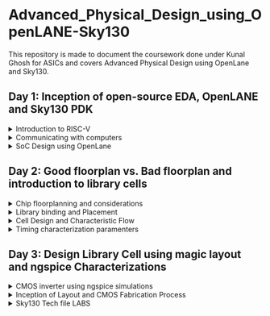 # Advanced_Physical_Design_using_OpenLANE-Sky130
This repository is made to document the coursework done under Kunal Ghosh for ASICs and covers Advanced Physical Design using OpenLane and Sky130.

## Day 1: Inception of open-source EDA, OpenLANE and Sky130 PDK
<details>
  <summary>Introduction to RISC-V</summary>
  <br />
  RISC-V is an open-source instruction set architecture (ISA) for computer processors.<br>
  An instruction set architecture defines the set of instructions that a processor can execute and the organization and behaviour of those instructions.
  RISC-V is unique in that any single company or organization does not own it. and it is freely available for anyone to use, modify, and implement without 
  the need for licensing fees or proprietary restrictions.<br />  
  The RISC-V project began at the University of California, Berkeley in 2010, and it has since gained significant traction in both academia and industry.
  Its open nature has led to a growing ecosystem of hardware and software developers collaborating to create a wide range of products, from simple embedded 
  devices to high-performance supercomputers.
  <br/>
  Application software (apps) and hardware are linked by 'system software'.There are various layers of system softwar*. This includes major components like   
  Compiler and Assembler.<br />
  <br />
  The compiler compiles high-level codes like C and C++ to Instructions(eg: the codes inside .exe files) that can be read by the Assembler.<br />
  The Assembler converts it into binary codes which the machine can understand. The instructions act as an interface between the high-level language and the 
  machine language.<br />
  The converted binary is then given to an RTL snippet that understands the instruction. This is done by a Hardware Description Language (HDL).
  This is basically called RTL implementation and a netlist is being generated. with this, a physical design implementation of the design is generated.<br />
  see more info at : https://github.com/mrdunker/RISC-V_based_MYTH_IIITB/
</details>

<details>
  <summary>Communicating with computers</summary>

  ### QFN-48 Package
  A QFN-48 package is a type of integrated circuit (IC) package that follows the Quad Flat No-Lead (QFN) format and contains 48 leads or pins. This package is characterized by its flat, square or rectangular shape  
  with no leads protruding from the sides. Instead, the electrical connections are made through small exposed pads on the bottom surface of the package, which are soldered directly onto the circuit board or PCB 
  (Printed Circuit Board).
  <br />
  
  ![Screenshot from 2023-09-10 12-25-34](https://github.com/mrdunker/Advanced_Physical_Design_using_OpenLANE-Sky130/assets/38190245/8c1bd2a2-0406-4ae9-ae17-2704878f1f00)

  The different componets in a broad view are given below.<br />
  ### Chip
  In a QFN-48 package, the chip is attached to the die attach pad, which is the central exposed pad on the bottom surface of the package. This pad provides a mechanical and thermal connection between the chip and 
  the package. Electrical connections from the chip to the external world are made through the other exposed pads (leads) on the bottom surface of the package.
  <br />
  The chip within a QFN-48 package can vary widely in terms of its function, complexity, and manufacturer. It might be a microcontroller, a memory chip, a sensor, or any other type of integrated circuit designed to 
  perform specific tasks within an electronic system. The QFN-48 package serves to protect, house, and provide electrical connections for the chip, making it suitable for surface-mount assembly onto a printed     
  circuit board (PCB) in various electronic devices and applications.

  ### Pads
  A QFN-48 (Quad Flat No-Lead 48) package typically includes 48 pads, which are the exposed metal areas on the bottom surface of the package. These pads serve as the electrical connections between the integrated 
  circuit (IC) inside the package and the printed circuit board (PCB) on which the QFN-48 package is mounted.

  ### Core
  The core of the QFN-48 package is the central and most essential part of the package. It houses the semiconductor die or microchip, which contains the electronic circuitry, transistors, and other components 
  responsible for the device's intended functionality. The core of the QFN-48 package is attached to the die attach pad, which is the central exposed pad on the bottom surface of the package.

  ### Die
  The die is the heart of the integrated circuit (IC) and contains the actual electronic components, transistors, and circuitry responsible for the device's functionality.
  The die itself is where all the electronic magic happens. It contains the logic, memory, or other functional components that define the IC's purpose. The QFN-48 package serves to protect the die, provide 
  electrical connections, and assist in thermal management, making it suitable for surface-mount assembly onto a PCB in various electronic devices and applications.
  
<br />

  ![Screenshot from 2023-09-10 12-37-50](https://github.com/mrdunker/Advanced_Physical_Design_using_OpenLANE-Sky130/assets/38190245/6f7e960c-bfca-48ac-b755-241359dfd6c6)

  
  
</details>
<details>
  <summary>SoC Design using OpenLane</summary>
  <br />
  Desiging Digital Application Specific Integrated Chip(ASIC) require several elements. They are as follows:

- RTL IP's
- EDA tools
- PDK tools
  <br />

 ![Screenshot from 2023-09-10 12-10-23](https://github.com/mrdunker/Advanced_Physical_Design_using_OpenLANE-Sky130/assets/38190245/691c28ee-6c96-44e7-ab14-f904801659a3)
 
### RTL IP's
RTL IP encompasses pre-constructed and pre-validated units of digital logic or functional modules, which are described at the register-transfer level (RTL). RTL serves as a hardware description level that
characterizes the operation of a digital circuit through data transfers between registers and logic operations. RTL IP cores represent reusable components that can be incorporated into more extensive ASIC or FPGA
designs. These cores encompass a range of functions, including processors, memory controllers, communication interfaces, and others. Designers frequently employ RTL IP to streamline the development of intricate
digital systems, thereby conserving time and resources.
<br />
### EDA tools
Electronic Design Automation (EDA) tools are software applications that streamline the creation and validation of electronic circuits, encompassing ASICs, FPGAs, and other digital systems. These tools span across 
multiple phases of the design process, from the initial conceptualization to the ultimate physical realization.
<br />
### PDK tools
A Process Design Kit (PDK) encompasses a set of resources, including tools, libraries, and documentation, furnished by semiconductor foundries. These resources are designed to empower creators in fashioning ASICs 
and other integrated circuits, leveraging the foundry's unique manufacturing processes. PDK tools form an integral component of the PDK bundle, serving various essential functions.
<br />

The below photo illustrates the various open source tools that can be used in designing ASIC's.<br />
![Screenshot from 2023-09-10 12-12-20](https://github.com/mrdunker/Advanced_Physical_Design_using_OpenLANE-Sky130/assets/38190245/67db0ed2-7876-4948-8a96-3c9a08623d9a)

<br />
The simplified flow from RTL to GDSII is shown below.<br />

![Screenshot from 2023-09-10 12-43-01](https://github.com/mrdunker/Advanced_Physical_Design_using_OpenLANE-Sky130/assets/38190245/0ca47cf7-6c04-48b2-b908-d9cb4b879205)

Following are the various step shown in the above figure to convert RTL to GDSII

- **Synthesis**: Synthesis involves the process of translating a high-level hardware description of a digital circuit into a Register-Transfer Level representation, which is a lower-level and more hardware-      oriented description of the same circuit.

- **Floor & Power Planning**: Floor planning and power planning are essential steps in the design and layout of an Application-Specific Integrated Circuit (ASIC). They involve the physical organization and allocation of resources within the chip to meet performance, power, and area requirements
  - Chip floor planning : involves strategically organizing and allocating the available silicon area on a chip to accommodate various functional blocks.
  - Macro floor planning : specific aspect of the chip floor planning process that focuses on the organization and placement of large functional blocks, often referred to as macros or IP (Intellectual Property) blocks, within an integrated circuit (IC) design. 
  - Power Planning :  It involves the strategic distribution and management of power supply and ground connections within the chip to ensure proper power delivery, minimize voltage drop, and control power consumption.

- **Placement**: process of determining the physical location of various functional blocks and components on the silicon die of the chip. 
  - Global Placement: It involves determining the approximate positions of all the functional blocks and components on the chip's silicon die. Global placement sets the initial arrangement of these blocks.
  - Detailed Placement: Detailed placement aims to meet stringent design constraints, optimize chip area utilization, and minimize wirelength to ensure the chip's performance, power efficiency, and manufacturability.

- **Clock Tree Synthesis**: CTS, or clock tree synthesis, involves creating a clock distribution network to guarantee that clock signals reach all sequential elements, like flip-flops, in a synchronized manner. Adequate CTS is essential to uphold timing requirements.
  
-  **Routing**: process of creating the physical interconnections or paths that allow electrical signals to flow between various components, such as gates, flip-flops, and memory elements, on a silicon die.

- **Signoff**: After placement and routing,detailed design rule checking (DRC) and final verification is done to ensure the layout complies with fabrication constraints and meets specified requirements for timing, area, and power.

## OpenLANE

OpenLane is a fully automated process, spanning from RTL (Register-Transfer Level) to GDSII (Graphics Data System II), and relies on various components, including OpenROAD, Yosys, Magic, Netgen, CVC, SPEF-Extractor, KLayout, and a set of specialized scripts for design exploration and enhancement. This comprehensive flow covers every step of ASIC implementation.
<br />

OpenLANE utilises a variety of opensource tools in the execution of the ASIC flow:
- RTL Synthesis & Technology Mapping: yosys,abc
- Floorplan & PDN:init_fp, ioPlacer, pdn and tapcell
- Placement:RePLace, Resizer, OpenPhySyn & OpenDP
- Static Timing Analysis:OpenSTA
- Clock Tree Synthesis:TritonCTS
- Routing:FastRoute and TritonRoute
- SPEF Extraction:SPEF-Extractor
- DRC Checks, GDSII Streaming out:Magic, Klayout
- LVS check:Netgen
- Circuit validity checker:CVC

More info can be obtained from [here](https://github.com/The-OpenROAD-Project/OpenLane)
<br />

### Invoking OpenLANE

```
cd OpenLane
make mount
```
Inside the openlane container
```
./flow.tcl -interactive
package require openlane 0.9
prep -design picorv32a
run_synthesis
```
![Screenshot from 2023-09-10 13-20-32](https://github.com/mrdunker/Advanced_Physical_Design_using_OpenLANE-Sky130/assets/38190245/a16a15a4-544a-4eca-a558-23e8e27447c4)

![Screenshot from 2023-09-10 13-28-12](https://github.com/mrdunker/Advanced_Physical_Design_using_OpenLANE-Sky130/assets/38190245/1148cc75-75a9-4365-b2cc-7f63634a8f77)

The netlist generated is shown below:<br />
```
cd OpenLane/designs/picorv32a/runs/RUN_2023.09.10_07.47.37/results/synthesis/
gvim picorv32.v
```
![Screenshot from 2023-09-10 13-34-48](https://github.com/mrdunker/Advanced_Physical_Design_using_OpenLANE-Sky130/assets/38190245/2085f6aa-42aa-4de4-9af3-70fa8fa8c641)

To view report:<br/>
```
cd OpenLane/designs/picorv32a/runs/RUN_2023.09.10_07.47.37/reports/synthesis/
gvim 1-synthesis.AREA_0.stat.rpt
```

![Screenshot from 2023-09-10 13-37-34](https://github.com/mrdunker/Advanced_Physical_Design_using_OpenLANE-Sky130/assets/38190245/bcbe3d1d-be23-4d7d-b585-bd92ea798e74)


```
Flop ratio = Number of D Flip flops = 1596  = 0.1579
             ______________________   _____
             Total Number of cells    10104
```

</details>

## Day 2: Good floorplan vs. Bad floorplan and introduction to library cells
<details>
  <summary>Chip floorplanning and considerations</summary>

  ### Floorplan considerations

  There are certain factors that we have to take into consideration when doing floorplanning.Such as:
  
  - Utilization factor and Aspect Ratio
  - Define locations of preplaced cells
  - Decoupling capacitors
  - Power Planning
  - Pin Placement

    ### Utilization Factor & Aspect Ratio

    The utilization factor, also known as the area utilization factor or chip utilization factor, is a measure of
    how efficiently the silicon area on a chip is being used for active components (logic gates, memory cells,
    etc.) compared to the total available area.
    <br />
    A Utilisation Factor of 1 signifies 100% utilisation leaving no space for extra cells such as buffer. However,
    practically, the Utilisation Factor is 0.5-0.6. Likewise, an Aspect ratio of 1 implies that the chip is square
    shaped. Any value other than 1 implies rectanglular chip.

    ```
    Utilisation Factor =  Area occupied by netlist
                         __________________________
                            Total area of core
    ```

    The aspect ratio in ASIC design is a measure of the chip's physical shape, specifically the ratio of its width
    to its height. It is often used in the context of standard cell libraries and the dimensions of the chip's core
    area. The aspect ratio is expressed as:

    ```
    Aspect Ratio =  Height of the core
                   _____________________
                     Width if the core
    ```

    ### Preplaced cells

    Preplaced cells, also known as predefined cells, are a category of components used in
    Application-Specific Integrated Circuit (ASIC) and digital integrated circuit design. Unlike standard cells,
    which are typically placed and routed automatically during the design process, preplaced cells are fixed or
    manually placed at specific locations on the chip's layout by the designer.Preplaced cells are IPs comprising
    large combinational logic which once placed maintain a fixed position.

    ### Decoupling capacitors

    The above mentioned preplaced cells must be surrounded with decoupling capacitors.Since the imepedence of the
    long wire lengths can cause power supply to drop significantly before reaching the logic circuit,leading to the
    signal not entering the noise margin range.<br />
    Decoupling capacitors are large capacitors that are charged to power supply voltage and kept close to the logic
    circuit.**It serves the purpose of decoupling the logic circuit from power supply by providing adequete amount
    of current to the circuit**.It prevents cross-talk.

    ### Powerplanning

    Unlike preplaced macros,each block on chip cannot have it's own decoupling capacitor. Powerplanning ensures
    that each block gas its own VDD and VSS pads and ground lines forming a mesh.

    ### Pinplacement

    The space between the core and the chip is allocated for the placement of pins. The connectivity data encoded
    in either VHDL or Verilog is employed to decide the location of I/O pads for different pins. Subsequently, a
    logical placement is carried out for pre-placed macros to clearly distinguish that region from the pin area.

    ### Running floorplan using OpenLANE

    After simulation we run picorv32a floorplan using the commnand below:

     ```
     run_floorplan
     ```
     
     ![Screenshot from 2023-09-10 16-46-57](https://github.com/mrdunker/Advanced_Physical_Design_using_OpenLANE-Sky130/assets/38190245/d84821ab-781b-4050-8981-dce01377652c)

    For viewing the floorplan we are using the tool **magic**.<br/>
    We should move into the directory 'results/floorplan' and use the below command.<br />

    ```
    magic -T /home/emil/.volare/sky130A/libs.tech/magic/sky130A.tech lef read ../../tmp/merged.nom.lef def read picorv32.def &
    ```

    Here we need to specify the sky130A.tech file directory as well.
    
     ![Screenshot from 2023-09-10 17-45-19](https://github.com/mrdunker/Advanced_Physical_Design_using_OpenLANE-Sky130/assets/38190245/071b616a-cc25-4d66-8229-db70540b6c51)

    **Basic Magic shortcuts:**
    - Press 'Z' on keryboard to zoom in.
    - Press 'V' to center (zoom out fully).
    - Hover over an element and press 'S' to select it.
    - After selecting type 'what' in the console window to view it's details.
  
    ![Screenshot from 2023-09-10 17-56-07](https://github.com/mrdunker/Advanced_Physical_Design_using_OpenLANE-Sky130/assets/38190245/f480cc1a-4b3a-43aa-87c0-d4c87a4abab6)



</details>
<details>
  <summary>Library binding and Placement</summary>

  ### Placement

  In this step of OpenLANE ASIC flow,The synthesized netlist is to be placed on the floorplan.It occurs in two 
  stages:
  1. Global Placement
  2. Detailed Placement

  **Global Placement** finds optimal position for all cells which may be not legal at the time and overlap.<br />
  **Detailed Placemnent** changes this particular placement and make it legal.It is important from a timing point 
  of view<br />

  ### Running Placement on OpenLANE

  Here we are going to run placement and view the new layout on magic.<br />
  We are going to use the below command to run placement, in OpenLANE.<br />
  ```
  run_placement
  ```
  ![Screenshot from 2023-09-10 22-47-32](https://github.com/mrdunker/Advanced_Physical_Design_using_OpenLANE-Sky130/assets/38190245/4bd0174a-c627-4c26-a0ca-5b791062860b)

  After which we change directory to results/placement.<br />
  Inside the directory we run the following command for executing magic.<br /> 
  ```
  magic -T /home/emil/.volare/sky130A/libs.tech/magic/sky130A.tech lef read ../../tmp/merged.nom.lef def read
  picorv32.def &
  ```
  The below  is the screen shot in magic.<br />
  ![Screenshot from 2023-09-10 22-49-32](https://github.com/mrdunker/Advanced_Physical_Design_using_OpenLANE-Sky130/assets/38190245/e443a681-8f32-41c0-9d46-36b5f4a2fa76)

  ![Screenshot from 2023-09-10 22-50-31](https://github.com/mrdunker/Advanced_Physical_Design_using_OpenLANE-Sky130/assets/38190245/8bbf39a7-8e08-48aa-ade1-857f49865cdb)

  
</details>

<details>
<summary>Cell Design and Characteristic Flow</summary>

  ### Standard Cell Design Flow
The standard cell design flow in ASIC involves iterative processes, and each step must be 
carefully executed to ensure a successful design that meets the specified requirements within 
the constraints of the target technology node.

Standard cell design flow involves the fillowing:
1. Process Design Kits (PDKs), Design Rule Checking (DRC) and Layout vs. Schematic (LVS) guidelines, SPICE models, libraries, and user-defined specifications.
2. Circuit design, Layout design (Art of layout Euler's path and stick diagram), Extraction of parasitics, Characterization (timing, noise, power).
3. CDL (circuit description language), LEF, GDSII, extracted SPICE netlist (.cir), timing, noise and power .lib files.

  ### Standard Cell Characterizarion Flow

The industry-standard process for characterizing standard cells typically consists of the following stages:

1. Read in the models and tech files
2. Read extracted spice Netlist
3. Recognise behavior of the cells
4. Read the subcircuits
5. Attach power sources
6. Apply stimulus to characterization setup
7. Provide neccesary output capacitance loads
8. Provide neccesary simulation commands

For characterization an opensource software called GUNA is used.<br />
All the steps from 1 to 8 are fed into GUNA,which in turn generates timing,noise and power models.
  
</details>

<details>
  <summary>Timing characterization paramenters</summary>
  <br />
  It is the process of assessing and quantifying the timing behavior of digital logic elements, 
  such as standard cells or custom-designed blocks, within an integrated circuit. It is a 
  crucial step to ensure that the ASIC operates correctly and meets the required performance 
  specifications. 
  <br />

  ### Timing threshold definitions
  
  Timing defintion |	Value
  -------------- | --------------
  slew_low_rise_thr	| 20% value
  slew_high_rise_thr | 80% value
  slew_low_fall_thr |	20% value
  slew_high_fall_thr |	80% value
  in_rise_thr	| 50% value
  in_fall_thr |	50% value
  out_rise_thr |	50% value
  out_fall_thr | 50% value

  ### Propagation Delay

  The time disparity between the moment the changing input attains 50% of its ultimate level and 
  the instance when the output reaches 50% of its ultimate level can be described as the delay. 
  If you select inappropriate threshold values, it can result in negative delay values. Even 
  when appropriate threshold values are chosen, the delay can occasionally be either positive or 
  negative, influenced by the quality of the signal transition (slew rate).

  ```
  Propagation delay = time(out_fall_thr) - time(in_rise_thr)
  ```

  ### Transition Time

 The interval required for the signal to transition between its states is referred to as the 
 transition time. This time span is typically measured by observing the signal's shift from 10% 
 to 90% or 20% to 80% of its signal levels.

 ```
 Rise transition time = time(slew_high_rise_thr) - time(slew_low_rise_thr)

 Low transition time = time(slew_high_fall_thr) - time(slew_low_fall_thr)
```

</details>

## Day 3: Design Library Cell using magic layout and ngspice Characterizations

<details>
  <summary>CMOS inverter using ngspice simulations</summary>
  <br />
  NGSpice is an open-source electronic circuit simulator software used for analog, digital, and 
  mixed-signal electronic circuit simulation. It is part of the larger family of SPICE 
  (Simulation Program with Integrated Circuit Emphasis) simulators.<br />

  ### IO Placer revision
  
  - PnR is a iterative flow and hence, we can make changes to the environment variables in the fly to observe the changes in our design.
  - If i am required to change pin configuration along the core from randomly placed to some other placement, we use the below command in the openlane interactive window

  ```
  set ::env(FP_IO_MODE) 2
  ```

### SPICE Deck Creation and Simulation for CMOS inverter

  A SPICE deck includes information about the following:
  1. Model description
  2. Netlist description
  3. Component connectivity
  4. Component values
  5. Capacitance load
  6. Nodes
  7. Simulation type and parameters
  8. Libraries included

Before doing a SPICE simulation it is required for us to create a SPICE Deck,which provides information about various things such as:
1. Component Connectivity - Connectivity of the Vdd, Vss,Vin, substrate. Substrate tunes the threshold voltage of the MOS.
2. Component values - values of PMOS and NMOS, Output load, Input Gate Voltage, supply voltage.
3. Node identification
4. Simulation commands
5. Model file - This file will have information regarding the NMOS and PMOS paramenters of a particular technology.
<br />
In the below figures we can see the variation of waveforms when parameters are varied.<br />

![Screenshot from 2023-09-11 11-30-36](https://github.com/mrdunker/Advanced_Physical_Design_using_OpenLANE-Sky130/assets/38190245/ac59fcda-aa48-476c-8988-ed671a166e43)

### CMOS Inverter Switching threshold Vm

It is the point with which the Vin = Vout on the DC transfer chara.<br />
Here,both transistors will be in saturation region, meaning both will be in the ON condition and 
there is a high chance of leakage current.Leakage current is the current which may flow directly 
from VDD to GND.

![Screenshot from 2023-09-11 11-32-38](https://github.com/mrdunker/Advanced_Physical_Design_using_OpenLANE-Sky130/assets/38190245/1efd337e-53bd-40cd-9f58-0a57b2779bb8)
<br />
Through transient analysis, we calculate the rise and fall delays of the CMOS by SPICE Simulation

### Lab steps to git clone vsdstdcelldesign

We first clone the mag files and spice models of invertoer,pmos and nmos sky130 using the github link below.<br />
Cloning is done inside the openlane folder.<br />

```
git clone https://github.com/nickson-jose/vsdstdcelldesign.git
```
After cloning we are required to copy also the tech file into **vsdstdcelldesign** directory.
<br />
Then we run the magic command as shown below to get the layout.<br />

```
magic -T sky130A.tech sky130_inv.mag &
```
![Screenshot from 2023-09-11 12-02-21](https://github.com/mrdunker/Advanced_Physical_Design_using_OpenLANE-Sky130/assets/38190245/cffbe0a7-fd3a-4e13-bb15-9b4877e90d45)

</details>

<details>
  <summary>Inception of Layout and CMOS Fabrication Process </summary>

  ### 16-Mask CMOS Fabrication

  16-Mask CMOS Fabrication encompasses several critical phases for crafting integrated circuits.<br />

  1. Substrate Selection.<br />
       This is the most initial phase of the process where the subrstrate is chosen.Here we are chosing a p-substrate.<br />
![Screenshot from 2023-09-11 12-47-12](https://github.com/mrdunker/Advanced_Physical_Design_using_OpenLANE-Sky130/assets/38190245/56bccff0-3aa0-4d05-8449-ccbf714f1ce2)

  3. Active region creation.<br />
      This is done to isolate the active regions for transistors, the process begins with the deposition of SiO2 and Si3N4 layers, followed by photolithography and silicon nitride etching.This is also known as LOCOS (Local Oxidation of Silicon),where oxide is grown in certain regions. The Si3N4 layer is removed using hot H2SO4.<br />
        ![Screenshot from 2023-09-11 12-15-33](https://github.com/mrdunker/Advanced_Physical_Design_using_OpenLANE-Sky130/assets/38190245/55adbf62-1aac-4281-9ea8-cccda07d10a1)

  4. N-Well and P-Well Formation.<br />
     The N-well and P-well regions are created separately.Ion implanation by Boron for P-well and by Phosphorous for N-well formation.High-temperature furnace processes drive-in diffusion to establish well depths, known as the tub process.<br />

![Screenshot from 2023-09-11 12-16-34](https://github.com/mrdunker/Advanced_Physical_Design_using_OpenLANE-Sky130/assets/38190245/4853603c-08da-4d8c-8e63-8d42fbd96482)

  4. Gate Formation.<br />
     The gate is a very important CMOS transistor terminal that controls threshold voltages for transistor switching. NMOS and PMOS gates formed by photolithography techniques.Important parameters for gate formation include oxide capacitance and doping concentration.<br />
     
![Screenshot from 2023-09-11 12-18-13](https://github.com/mrdunker/Advanced_Physical_Design_using_OpenLANE-Sky130/assets/38190245/74677788-550a-42bc-8b03-5072d93917f0)


  5. Lightly dopped Drain(LDD).<br />
     LDD formed to avoid the hot electron effect.<br />
 
![Screenshot from 2023-09-11 12-19-38](https://github.com/mrdunker/Advanced_Physical_Design_using_OpenLANE-Sky130/assets/38190245/05c59b5f-5b14-4f76-84a5-e950b24c3505)


  6. Source and Drain Formation.<br />
      Screen oxide added to avoid channelling during implants followed by Aresenic implantation and high temperature annealing.<br />
      
![Screenshot from 2023-09-11 12-20-39](https://github.com/mrdunker/Advanced_Physical_Design_using_OpenLANE-Sky130/assets/38190245/ae05225f-4262-4b8a-a237-855db1f2d15d)

  7. Local Interconnect Formation.<br />
     Removal of screen oxide by HF etching and deposition of Ti for low resistant contacts is done.Heat treatment results in chemical reactions, producing low-resistant titanium silicon dioxide for interconnect contacts and titanium nitride for top-level connections, enabling local communication.

  ![Screenshot from 2023-09-11 12-21-34](https://github.com/mrdunker/Advanced_Physical_Design_using_OpenLANE-Sky130/assets/38190245/0bdb74ca-dffb-4a91-8dc2-5024cb82b86a)

  8. Higher Level Metal Formation.<br />
     Chemical Mechanical Polishing (CMP) is utilized by doping silicon oxide with Boron or Phosphorus to achieve surface planarization.This is followed up by TiN and Tungsten deposition.An aluminum (Al) layer is added and subjected to photolithography and CMP.This is the first interconnect and addditional interconnect layers can be added on top to reach higher level of metal layers.<br />
     At the end a dielectric layer usually Si3N4 is added ontop to protect the chip.<br />
     
![Screenshot from 2023-09-11 12-22-30](https://github.com/mrdunker/Advanced_Physical_Design_using_OpenLANE-Sky130/assets/38190245/2255d6c2-6348-40b0-913a-55997138e106)

## Introduction to SKY130 basic layer layout and LEF using inverter

  We can see the layers which are required for CMOS inverter. We also see that the drains of both PMOS and NMOS are connected together.<br />
  NMOS source connected to ground(VGND), PMOS source is connected to VDD(VPWR).<br />
  In Sky130 the first layer is called the local interconnect layer or Locali.<br />

  The below screenshot shows the highlighted part in the layout and the same is shown in the tkcon window.<br />
  ![Screenshot from 2023-09-11 12-56-59](https://github.com/mrdunker/Advanced_Physical_Design_using_OpenLANE-Sky130/assets/38190245/10181f6c-9871-45c7-ab67-3dd21ee80b70)

  ### Library exchange format(LEF)

  It is a format that tells us about the boundaries of a cell, the VDD and GND lines. It contains information about the logic of the circuit.<br />
  Tech LEF - has information about the Metal layer,DRC etc..<br />
  Marcro LEF - Contains physical information of cell like size, pin,direction.

## Designing standard cell and SPICE extraction in MAGIC

To extract the SPICE we open tkcon window.<br />
type 'pwd' to check the directory we are extracting to.<br />
The command 'extract all' is is used to to extract to the directory.<br />
To create a spice file using the .ext file,the commmands are.<br />

```
ext2spice cthresh 0 rthresh 0 //mothing is created in the directory with this command
```
Which extracts parasatic capacitances.
<br />
To create a file in the directory, we use the below command.<br />

```
ext2spice
```
The below screenshot illustrates this.<br />
![Screenshot from 2023-09-11 14-14-33](https://github.com/mrdunker/Advanced_Physical_Design_using_OpenLANE-Sky130/assets/38190245/c23e4109-6b1f-4898-bfc7-5ebc94e6d450)

</details>

<details>
  <summary>Sky130 Tech file LABS</summary>

  ## Create Final SPICE Deck

  Here we go into the created spice file and make changes to it and simulate.<br />
  In the spicefile the nmos and pmos model details were defined along with the sub circuit details and the other parasitic capacitance information also.<br />

  We are going to be doing a transient analysis so we make the following changes to it.<br />
  1. VGND to VSS 0V
  2. Supply voltage VPWR to GND.
  3. Sweeping a pulse input.
  4. We add library files and change the scale to 0.01u
  5. Add a transient analysis with nessasary stoptime and precision as shown below.
  
![Screenshot from 2023-09-11 15-28-40](https://github.com/mrdunker/Advanced_Physical_Design_using_OpenLANE-Sky130/assets/38190245/06db7f15-cc86-4386-89b0-e73b967d07b3)


  ## Using ngspice for SPICE Simulation

  Since the SPICE Deck is done,we run the simulation using ngspice.<br />
  
  ```
  ngspice sky130_inv.spice
  ```

  ![Screenshot from 2023-09-11 15-28-08](https://github.com/mrdunker/Advanced_Physical_Design_using_OpenLANE-Sky130/assets/38190245/61e448c7-85ed-43e9-9eb1-604ed6b333f7)

To plot the graph using ngspice we are using the below code after opening ngspice.<br />

```
plot y vs time a
```
The below waveform is plotted hence.<br />
![Screenshot from 2023-09-16 09-21-04](https://github.com/mrdunker/Advanced_Physical_Design_using_OpenLANE-Sky130/assets/38190245/181d7f73-f9d6-4fa5-8c39-5a42399b0713)

The spikes shown in the output(red) are caused due to low load capacitance.We can increase the cap value to sort this out.<br />

### Inverter Standard cell characterization

There are four timing parameters used to characterize the inverter standard cell:
1. Rise transition - Time taken for the output to rise from 20% to 80% of max value
2. Fall Transition: Time taken for the output to fall from 80% to 20% of max value
3. Cell Rise delay: difference in time(50% output rise) to time(50% input fall)
4. Cell Fall delay: difference in time(50% output fall) to time(50% input rise) 
<br />
In the ngspice waveform we can note down the values and calculate the above parameters.<br />

```Rise transition: 2.240 - 2.143 = 0.067ns (67ps)```

```Fall Transition: 4.0921 - 4.049 = 0.0431ns (43.1ps)```

```Cell Rise Delay : 2.17333 - 2.13 = 0.0433ns (43.33ps)```

```Cell Fall Delay : 4.076 - 4.0501 = 0.0259ns (25.9ps)```

## LAB exercise and DRC Challenges

### Introduction of Magic and Skywater DRC's

Here the following are done:
- In-depth overview of Magic DRC engine
- Introduction to Google/Skywater DRC rules
- Lab to warm up : Fixing a simple rule error
- Lab of main excersise : Fixing or creating a complex error

To know anything about magic use the following link:

```
http://opencircuitdesign.com/magic/
```
Majorly check out magic tutorails and magic command summary in the Using magic tab.<br />
Also do check out the technlogy file manual in the technology files tab.<br />

## Sky130s pdk intro and Steps to download labs

To view the documentation of Skywater pdks use the link below:

```
https://skywater-pdk.readthedocs.io/en/main/
```

We can view the rules associated with it there.<br />

We are downloading the packaged files to our local pc using the **wget** command. It stands for Web get . The following command is used.<br />

``` wget http://opencircuitdesign.com/open_pdks/archive/drc_tests.tgz ```

After this, extract it using the below command.

```
 tar xfz drc_tests.tgz
```
Once it is done. A drc_test folder is created in the directory which extraction is done.<br />
cd to that folder and run Magic.For better graphic use, the command belwo is used:

```
magic -d XR
```
To load a mag file we can load it using File > Open > .mag from the magic window .<br />
![Screenshot from 2023-09-16 11-00-51](https://github.com/mrdunker/Advanced_Physical_Design_using_OpenLANE-Sky130/assets/38190245/c5b8d825-9b45-459e-ba4a-c0324a6c99f2)

Or we can use the terminal comand:

```
magic -d XR <filename>.mag
```

Select a particular block to check the DRC check. using ```drc why``` .<br />
We will use the following command in the tkcon window to see metal cut down.

```
cif see VIA2
```
![Screenshot from 2023-09-16 11-28-21](https://github.com/mrdunker/Advanced_Physical_Design_using_OpenLANE-Sky130/assets/38190245/08529320-5525-4ac3-971f-b24b56ae6a04)


## Load Syky130 tech rules for DRC challenges

Here we will load the **poly.mag** file into Magic.
Now we find the error by moving the cursor and find **box** area. We find out that Poly.9 is violated due to the spacing between polyres and poly.We need to fix this.<br />

The polysilicon and polyres distance should be 22u is being shown as around 17u,and no errors. So we should go to the sky130 tech file and modify as below.<br />


```
after line
*******************************************************
spacing npres *nsd 480 touching_illegal \
	"poly.resistor spacing to N-tap < %d (poly.9)"
*******************************************************
we add one more line
*******************************************************
spacing npres allpolynonres 480 touching_illegal \
	"poly.resistor spacing to N-tap < %d (poly.9)"

```

```
after line
*******************************************************
spacing xhrpoly,uhrpoly,xpc alldiff 480 touching_illegal \
	"xhrpoly/uhrpoly resistor spacing to diffusion < %d (poly.9)"
*******************************************************
we add one more line
*******************************************************
spacing xhrpoly,uhrpoly,xpc allpolynonres 480 touching_illegal \
	"xhrpoly/uhrpoly resistor spacing to diffusion < %d (poly.9)"

```
As shown below.<br />
![Screenshot from 2023-09-16 12-04-23](https://github.com/mrdunker/Advanced_Physical_Design_using_OpenLANE-Sky130/assets/38190245/37a1b77d-9091-4b09-a77d-0a7ae6ab7e7c)
![Screenshot from 2023-09-16 12-04-08](https://github.com/mrdunker/Advanced_Physical_Design_using_OpenLANE-Sky130/assets/38190245/a90b8117-0229-41e5-8f67-e91e0f9669f2)

We then load the new tech file in the tkcon window and do a DRC check.<br />

![Screenshot from 2023-09-16 12-03-50](https://github.com/mrdunker/Advanced_Physical_Design_using_OpenLANE-Sky130/assets/38190245/0a613a99-ea66-4b06-aee6-f39feb96838f)

###  Lab challenge exercise to describe DRC error as geometrical construct

Here we are going to use magic to run nwell.mag and try to descrive the DRC error as a geometrical construct.<br />

![Screenshot from 2023-09-16 12-27-03](https://github.com/mrdunker/Advanced_Physical_Design_using_OpenLANE-Sky130/assets/38190245/7919cbf7-f3bf-4f4f-8d4b-8cd2d13e19de)

We see in the sky130 tech file,templayer for the dnwell. This is a supporting layer for the output layer to get a proper output.<br />

After loading the nwell.mag we are going to run the following commands and see the output result for the same.

```
cif  ostyle drc
```
![Screenshot from 2023-09-16 12-29-59](https://github.com/mrdunker/Advanced_Physical_Design_using_OpenLANE-Sky130/assets/38190245/dd6ca46a-9610-4322-9aef-d11f90bc1990)

```
cif see dnwell_shrink
```
![Screenshot from 2023-09-16 12-30-23](https://github.com/mrdunker/Advanced_Physical_Design_using_OpenLANE-Sky130/assets/38190245/7711975e-d759-4679-bf1e-01d485d24366)

```
feed clear
```
![Screenshot from 2023-09-16 12-31-16](https://github.com/mrdunker/Advanced_Physical_Design_using_OpenLANE-Sky130/assets/38190245/ef5ffb99-5339-4e2b-bd82-c1ca9384fb74)
```
cif see nwell_missing
feed clear
```
![Screenshot from 2023-09-16 12-31-31](https://github.com/mrdunker/Advanced_Physical_Design_using_OpenLANE-Sky130/assets/38190245/037e2c93-b27c-470b-ab0f-a0dd1a5702a8)

It is important to know that the cif generations are very much resource using so it may slow down or even crash magic. So its best to use general DRC rules whenever possible and put the cif outputs in a seperate style varient which runs on demand.<br />

DRC fast : intended for back end metal layer without checking layers below.<br />
DFC full : It checks for the full layout considering it is relatively small.<br />

![Screenshot from 2023-09-16 12-51-16](https://github.com/mrdunker/Advanced_Physical_Design_using_OpenLANE-Sky130/assets/38190245/e20a85ff-b9ec-4cd5-9f28-72cea6d36064)


cif drcs is a set of rules that check layers exaclty as they appear.There are several of these out of which cifwidthmax with the width of 0 is the most conveinent one to use.<br />

</details>
